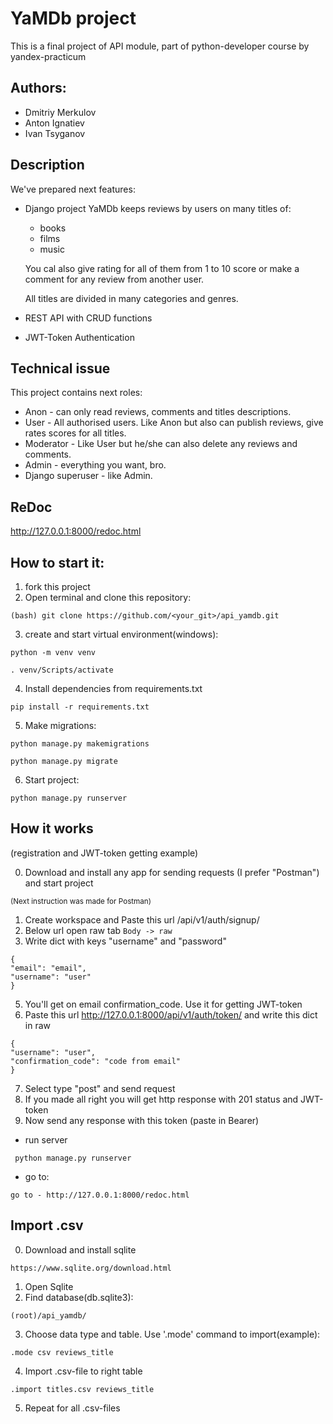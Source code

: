 # YaMDb project
This is a final project of API module, part of python-developer course
by yandex-practicum

## Authors:
- Dmitriy Merkulov
- Anton Ignatiev
- Ivan Tsyganov

## Description 
We've prepared next features:

- Django project YaMDb keeps reviews by users on many titles of:
  - books
  - films
  - music

  You cal also give rating for all of them from 1 to 10 score 
  or make a comment for any review from another user.

  All titles are divided in many categories and genres.


- REST API with CRUD functions

- JWT-Token Authentication

## Technical issue

This project contains next roles:

- Anon - can only read reviews, comments and titles descriptions.
- User - All authorised users. Like Anon but also can publish reviews, give rates scores for all titles.
- Moderator - Like User but he/she can also delete any reviews and comments.
- Admin - everything you want, bro.
- Django superuser - like Admin.

## ReDoc

http://127.0.0.1:8000/redoc.html  

## How to start it:
1. fork this project
2. Open terminal and clone this repository:
```
(bash) git clone https://github.com/<your_git>/api_yamdb.git
```
3. create and start virtual environment(windows):
```
python -m venv venv
```
```
. venv/Scripts/activate
```
4. Install dependencies from requirements.txt
```
pip install -r requirements.txt
```
5. Make migrations:
```
python manage.py makemigrations
```
```
python manage.py migrate
```
6. Start project:
```
python manage.py runserver
```

## How it works
(registration and JWT-token getting example)

0. Download and install any app for sending requests (I prefer "Postman") and start project

<sub>(Next instruction was made for Postman)</sub>

1. Create workspace and Paste this url /api/v1/auth/signup/
2. Below url open raw tab ```Body -> raw```
3. Write dict with keys "username" and "password" 
```
{
"email": "email",
"username": "user"
} 
```
5. You'll get on email confirmation_code. Use it for getting JWT-token
6. Paste this url http://127.0.0.1:8000/api/v1/auth/token/ and write this dict in raw
```
{
"username": "user",
"confirmation_code": "code from email"
} 
```
7. Select type "post" and send request
8. If you made all right you will get http response with 201 status and JWT-token
9. Now send any response with this token (paste in Bearer)


- run server
```
 python manage.py runserver
```
- go to:
```
go to - http://127.0.0.1:8000/redoc.html
```

## Import .csv
0. Download and install sqlite
```
https://www.sqlite.org/download.html
```
1. Open Sqlite
2. Find database(db.sqlite3):
```
(root)/api_yamdb/
```
3. Choose data type and table. Use '.mode' command to import(example):
```
.mode csv reviews_title
```
4. Import .csv-file to right table
```
.import titles.csv reviews_title
```
5. Repeat for all .csv-files